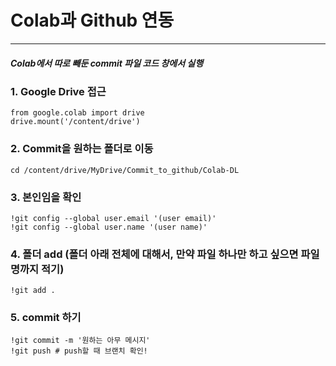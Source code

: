 # Colab과 Github 연동
----

##### Colab에서 따로 빼둔 commit 파일 코드 창에서 실행

### 1. Google Drive 접근

```
from google.colab import drive
drive.mount('/content/drive')
```

### 2. Commit을 원하는 폴더로 이동
```
cd /content/drive/MyDrive/Commit_to_github/Colab-DL
```

### 3. 본인임을 확인
```
!git config --global user.email '(user email)'
!git config --global user.name '(user name)'
```

### 4. 폴더 add (폴더 아래 전체에 대해서, 만약 파일 하나만 하고 싶으면 파일명까지 적기)
```
!git add .
```

### 5. commit 하기
```
!git commit -m '원하는 아무 메시지'
!git push # push할 때 브랜치 확인!
```
